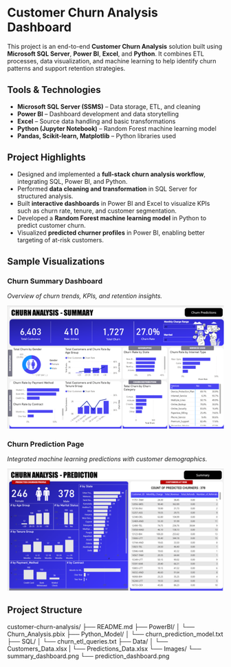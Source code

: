 # Customer Churn Analysis Dashboard

This project is an end-to-end **Customer Churn Analysis** solution built using **Microsoft SQL Server**, **Power BI**, **Excel**, and **Python**. It combines ETL processes, data visualization, and machine learning to help identify churn patterns and support retention strategies.

## Tools & Technologies

- **Microsoft SQL Server (SSMS)** – Data storage, ETL, and cleaning
- **Power BI** – Dashboard development and data storytelling
- **Excel** – Source data handling and basic transformations
- **Python (Jupyter Notebook)** – Random Forest machine learning model
- **Pandas, Scikit-learn, Matplotlib** – Python libraries used

## Project Highlights

- Designed and implemented a **full-stack churn analysis workflow**, integrating SQL, Power BI, and Python.
- Performed **data cleaning and transformation** in SQL Server for structured analysis.
- Built **interactive dashboards** in Power BI and Excel to visualize KPIs such as churn rate, tenure, and customer segmentation.
- Developed a **Random Forest machine learning model** in Python to predict customer churn.
- Visualized **predicted churner profiles** in Power BI, enabling better targeting of at-risk customers.

## Sample Visualizations

### Churn Summary Dashboard  
*Overview of churn trends, KPIs, and retention insights.*

![Summary Dashboard](Images/summary_dashboard.png)

### Churn Prediction Page  
*Integrated machine learning predictions with customer demographics.*

![Prediction Dashboard](Images/prediction_dashboard.png)

## Project Structure
customer-churn-analysis/
├── README.md
├── PowerBI/
│   └── Churn_Analysis.pbix
├── Python_Model/
│   └── churn_prediction_model.txt
├── SQL/
│   └── churn_etl_queries.txt
├── Data/
│   └── Customers_Data.xlsx
|   └── Predictions_Data.xlsx
└── Images/
    └── summary_dashboard.png
    └── prediction_dashboard.png

